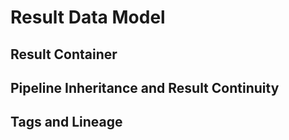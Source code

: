 # Result Data Model

## Result Container

## Pipeline Inheritance and Result Continuity

## Tags and Lineage

